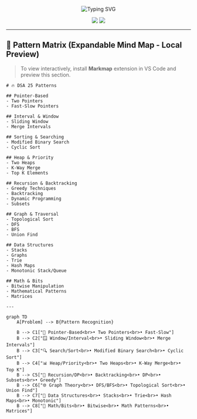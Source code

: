 <!-- Banner -->
<p align="center">
  <img src="https://readme-typing-svg.herokuapp.com?font=monospace&size=22&duration=3000&pause=500&color=F75C7E&center=true&vCenter=true&width=600&lines=while(!mastered(dsa))+%7B+practice();+%7D;Essential+patterns+for+coding+interview+mastery" alt="Typing SVG" />
</p>

<!-- Badges -->
<p align="center">
  <img src="https://img.shields.io/badge/Patterns_Mastered-0/25-red" />
  <img src="https://img.shields.io/badge/Daily_Updates-Yes-brightgreen" />
</p>

---

## 🧠 Pattern Matrix (Expandable Mind Map - Local Preview)
> To view interactively, install **Markmap** extension in VS Code and preview this section.

```markmap
# 🔥 DSA 25 Patterns

## Pointer-Based
- Two Pointers
- Fast-Slow Pointers

## Interval & Window
- Sliding Window
- Merge Intervals

## Sorting & Searching
- Modified Binary Search
- Cyclic Sort

## Heap & Priority
- Two Heaps
- K-Way Merge
- Top K Elements

## Recursion & Backtracking
- Greedy Techniques
- Backtracking
- Dynamic Programming
- Subsets

## Graph & Traversal
- Topological Sort
- DFS
- BFS
- Union Find

## Data Structures
- Stacks
- Graphs
- Trie
- Hash Maps
- Monotonic Stack/Queue

## Math & Bits
- Bitwise Manipulation
- Mathematical Patterns
- Matrices

---

graph TD
    A[Problem] --> B{Pattern Recognition}
    
    B --> C1["📍 Pointer-Based<br>• Two Pointers<br>• Fast-Slow"]
    B --> C2["🪟 Window/Interval<br>• Sliding Window<br>• Merge Intervals"]
    B --> C3["🔍 Search/Sort<br>• Modified Binary Search<br>• Cyclic Sort"]
    B --> C4["📊 Heap/Priority<br>• Two Heaps<br>• K-Way Merge<br>• Top K"]
    B --> C5["🔄 Recursion/DP<br>• Backtracking<br>• DP<br>• Subsets<br>• Greedy"]
    B --> C6["🌐 Graph Theory<br>• DFS/BFS<br>• Topological Sort<br>• Union Find"]
    B --> C7["🧱 Data Structures<br>• Stacks<br>• Trie<br>• Hash Maps<br>• Monotonic"]
    B --> C8["🧮 Math/Bits<br>• Bitwise<br>• Math Patterns<br>• Matrices"]
